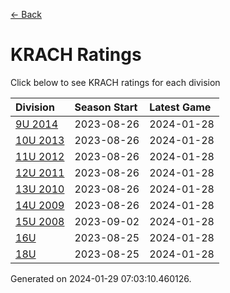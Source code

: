 [<- Back](../readme.md)
# KRACH Ratings
Click below to see KRACH ratings for each division

| Division | Season Start | Latest Game |
| :-- | :-- | :-- |
| [9U 2014](9U-2014-ratings.md) | 2023-08-26 | 2024-01-28 |
| [10U 2013](10U-2013-ratings.md) | 2023-08-26 | 2024-01-28 |
| [11U 2012](11U-2012-ratings.md) | 2023-08-26 | 2024-01-28 |
| [12U 2011](12U-2011-ratings.md) | 2023-08-26 | 2024-01-28 |
| [13U 2010](13U-2010-ratings.md) | 2023-08-26 | 2024-01-28 |
| [14U 2009](14U-2009-ratings.md) | 2023-08-26 | 2024-01-28 |
| [15U 2008](15U-2008-ratings.md) | 2023-09-02 | 2024-01-28 |
| [16U](16U-ratings.md) | 2023-08-25 | 2024-01-28 |
| [18U](18U-ratings.md) | 2023-08-25 | 2024-01-28 |

Generated on 2024-01-29 07:03:10.460126.
